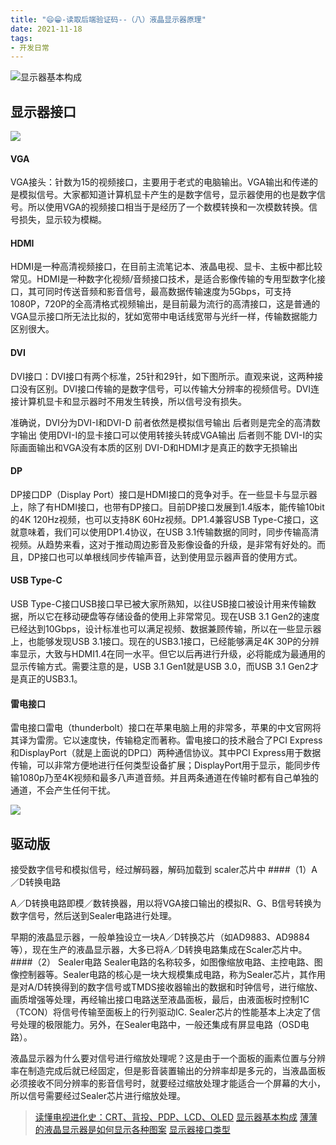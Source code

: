 ```yaml
---
title: "😄😁-读取后端验证码--（八）液晶显示器原理"
date: 2021-11-18
tags: 
- 开发日常
---
```

![显示器基本构成](https://upload-images.jianshu.io/upload_images/15312191-0b2e1954e506137d.png?imageMogr2/auto-orient/strip%7CimageView2/2/w/1240)



## 显示器接口
![](https://upload-images.jianshu.io/upload_images/15312191-abb49b2a33c73d0a.png?imageMogr2/auto-orient/strip%7CimageView2/2/w/1240)

#### VGA
VGA接头：针数为15的视频接口，主要用于老式的电脑输出。VGA输出和传递的是模拟信号。大家都知道计算机显卡产生的是数字信号，显示器使用的也是数字信号。所以使用VGA的视频接口相当于是经历了一个数模转换和一次模数转换。信号损失，显示较为模糊。

#### HDMI
HDMI是一种高清视频接口，在目前主流笔记本、液晶电视、显卡、主板中都比较常见。HDMI是一种数字化视频/音频接口技术，是适合影像传输的专用型数字化接口，其可同时传送音频和影音信号，最高数据传输速度为5Gbps，可支持1080P，720P的全高清格式视频输出，是目前最为流行的高清接口，这是普通的VGA显示接口所无法比拟的，犹如宽带中电话线宽带与光纤一样，传输数据能力区别很大。

#### DVI
DVI接口：DVI接口有两个标准，25针和29针，如下图所示。直观来说，这两种接口没有区别。DVI接口传输的是数字信号，可以传输大分辨率的视频信号。DVI连接计算机显卡和显示器时不用发生转换，所以信号没有损失。

准确说，DVI分为DVI-I和DVI-D 前者依然是模拟信号输出 后者则是完全的高清数字输出 使用DVI-I的显卡接口可以使用转接头转成VGA输出 后者则不能 DVI-I的实际画面输出和VGA没有本质的区别 DVI-D和HDMI才是真正的数字无损输出

#### DP
DP接口DP（Display Port）接口是HDMI接口的竞争对手。在一些显卡与显示器上，除了有HDMI接口，也带有DP接口。目前DP接口发展到1.4版本，能传输10bit的4K 120Hz视频，也可以支持8K 60Hz视频。DP1.4兼容USB Type-C接口，这就意味着，我们可以使用DP1.4协议，在USB 3.1传输数据的同时，同步传输高清视频。从趋势来看，这对于推动周边影音及影像设备的升级，是非常有好处的。而且，DP接口也可以单根线同步传输声音，达到使用显示器声音的使用方式。

#### USB Type-C
USB Type-C接口USB接口早已被大家所熟知，以往USB接口被设计用来传输数据，所以它在移动硬盘等存储设备的使用上非常常见。现在USB 3.1 Gen2的速度已经达到10Gbps，设计标准也可以满足视频、数据兼顾传输，所以在一些显示器上，也能够发现USB 3.1接口。现在的USB3.1接口，已经能够满足4K 30P的分辨率显示，大致与HDMI1.4在同一水平。但它以后再进行升级，必将能成为最通用的显示传输方式。需要注意的是，USB 3.1 Gen1就是USB 3.0，而USB 3.1 Gen2才是真正的USB3.1。
#### 雷电接口
雷电接口雷电（thunderbolt）接口在苹果电脑上用的非常多，苹果的中文官网将其译为雷雳。它以速度快，传输稳定而著称。雷电接口的技术融合了PCI Express和DisplayPort（就是上面说的DP口）两种通信协议。其中PCI Express用于数据传输，可以非常方便地进行任何类型设备扩展；DisplayPort用于显示，能同步传输1080p乃至4K视频和最多八声道音频。并且两条通道在传输时都有自己单独的通道，不会产生任何干扰。

![](https://upload-images.jianshu.io/upload_images/15312191-471bdd4d10217d14.png?imageMogr2/auto-orient/strip%7CimageView2/2/w/1240)

## 驱动版

接受数字信号和模拟信号，经过解码器，解码加载到 scaler芯片中
####（1）A／D转换电路

A／D转换电路即模／数转换器，用以将VGA接口输出的模拟R、G、B信号转换为数字信号，然后送到Sealer电路进行处理。

早期的液晶显示器，一般单独设立一块A／D转换芯片（如AD9883、AD9884等），现在生产的液晶显示器，大多已将A／D转换电路集成在Scaler芯片中。
####（2） Sealer电路
Sealer电路的名称较多，如图像缩放电路、主控电路、图像控制器等。Sealer电路的核心是一块大规模集成电路，称为Sealer芯片，其作用是对A/D转换得到的数字信号或TMDS接收器输出的数据和时钟信号，进行缩放、画质增强等处理，再经输出接口电路送至液晶面板，最后，由液面板时控制1C（TCON）将信号传输至面板上的行列驱动IC. Sealer芯片的性能基本上决定了信号处理的极限能力。另外，在Sealer电路中，一般还集成有屏显电路（OSD电路）。




液晶显示器为什么要对信号进行缩放处理呢？这是由于一个面板的画素位置与分辨率在制造完成后就已经固定，但是影音装置输出的分辨率却是多元的，当液晶面板必须接收不同分辨率的影音信号时，就要经过缩放处理才能适合一个屏幕的大小，所以信号需要经过Sealer芯片进行缩放处理。


> [读懂电视进化史：CRT、背投、PDP、LCD、OLED](https://zhuanlan.zhihu.com/p/23941934)
> [显示器基本构成](https://wenku.baidu.com/view/6aaa0fa9b0717fd5360cdc59.html)
>[薄薄的液晶显示器是如何显示各种图案](https://new.qq.com/omn/20191015/20191015A0Q0VZ00.html)
>[显示器接口类型](https://www.zhihu.com/question/19571221/answer/569037388)
